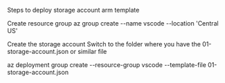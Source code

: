 Steps to deploy storage account arm template

Create resource group
az group create --name vscode --location 'Central US'

Create the storage account
Switch to the folder where you have the 01-storage-account.json or similar file

az deployment group create --resource-group vscode --template-file 01-storage-account.json